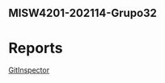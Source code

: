 ## MISW4201-202114-Grupo32
# Reports  

[GitInspector](https://MISW-4102-ProcesosDeDesarrolloAgil.github.io/MISW4201-202114-Grupo32/reports)
